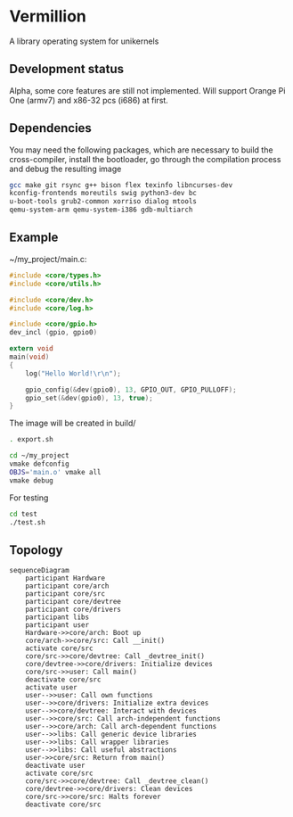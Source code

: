# Vermillion
A library operating system for unikernels

## Development status
Alpha, some core features are still not implemented.
Will support Orange Pi One (armv7) and x86-32 pcs (i686) at first.

## Dependencies
You may need the following packages, which are necessary to build the
cross-compiler, install the bootloader, go through the compilation
process and debug the resulting image
```sh
gcc make git rsync g++ bison flex texinfo libncurses-dev
kconfig-frontends moreutils swig python3-dev bc
u-boot-tools grub2-common xorriso dialog mtools
qemu-system-arm qemu-system-i386 gdb-multiarch
```

## Example
~/my\_project/main.c:
```c
#include <core/types.h>
#include <core/utils.h>

#include <core/dev.h>
#include <core/log.h>

#include <core/gpio.h>
dev_incl (gpio, gpio0)

extern void
main(void)
{
    log("Hello World!\r\n");

    gpio_config(&dev(gpio0), 13, GPIO_OUT, GPIO_PULLOFF);
    gpio_set(&dev(gpio0), 13, true);
}
```

The image will be created in build/
```sh
. export.sh

cd ~/my_project
vmake defconfig
OBJS='main.o' vmake all
vmake debug
```

For testing
```sh
cd test
./test.sh
```

## Topology
```mermaid
sequenceDiagram
    participant Hardware
    participant core/arch
    participant core/src
    participant core/devtree
    participant core/drivers
    participant libs
    participant user
    Hardware->>core/arch: Boot up
    core/arch->>core/src: Call __init()
    activate core/src
    core/src->>core/devtree: Call _devtree_init()
    core/devtree->>core/drivers: Initialize devices
    core/src->>user: Call main()
    deactivate core/src
    activate user
    user-->>user: Call own functions
    user-->>core/drivers: Initialize extra devices
    user-->>core/devtree: Interact with devices
    user-->>core/src: Call arch-independent functions
    user-->>core/arch: Call arch-dependent functions
    user-->>libs: Call generic device libraries
    user-->>libs: Call wrapper libraries
    user-->>libs: Call useful abstractions
    user->>core/src: Return from main()
    deactivate user
    activate core/src
    core/src->>core/devtree: Call _devtree_clean()
    core/devtree->>core/drivers: Clean devices
    core/src->>core/src: Halts forever
    deactivate core/src
```
